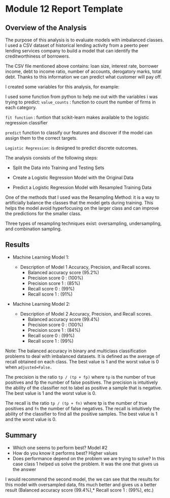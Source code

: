 # Module 12 Report Template

## Overview of the Analysis


The purpose of this analysis is to evaluate models with imbalanced classes. I used a CSV dataset of historical lending activity from a peerto peer lending services company to build a model that can identify the creditworthiness of borrowers.

The CSV file mentioned above contains: loan size, interest rate, borrower income, debt to income ratio, number of accounts, derogatory marks, total debt. Thanks to this information we can predict what customer will pay off.

I created some variables for this analysis, for example:


I used some function from python to help me out with the variables i was trying to predict:
```value_counts``` : function to count the number of firms in each category.

```fit function``` : funtion that scikit-learn makes available to the logistic regression classifier

```predict``` function to classify our features and discover if the model can assign them to the correct targets.

```Logistic Regression```: is designed to predict discrete outcomes.

The analysis consists of the following steps:
* Split the Data into Training and Testing Sets

* Create a Logistic Regression Model with the Original Data

* Predict a Logistic Regression Model with Resampled Training Data

One of the methods that I used was the Resampling Method: it is a way to artificially balance the classes that the model gets during training. This helps the model avoid hyperfocusing on the larger class and can improve the predictions for the smaller class.

Three types of resampling techniques exist: oversampling, undersampling, and combination sampling.

## Results



* Machine Learning Model 1:
  * Description of Model 1 Accuracy, Precision, and Recall scores.
    * Balanced accuracy score (95.2%)
    * Precision score 0 : (100%)
    * Precision score 1 : (85%)
    * Recall score 0 : (99%)
    * Recall score 1 : (91%)



* Machine Learning Model 2:
  * Description of Model 2 Accuracy, Precision, and Recall scores.
    * Balanced accuracy score (99.4%)
    * Precision score 0 : (100%)
    * Precision score 1 : (84%)
    * Recall score 0 : (99%)
    * Recall score 1 : (99%)

Note:
The balanced accuracy in binary and multiclass classification problems to deal with imbalanced datasets. It is defined as the average of recall obtained on each class.
The best value is 1 and the worst value is 0 when ```adjusted=False.```

The precision is the ratio ```tp / (tp + fp)``` where ```tp``` is the number of true positives and fp the number of false positives. The precision is intuitively the ability of the classifier not to label as positive a sample that is negative.
The best value is 1 and the worst value is 0.


The recall is the ratio ```tp / (tp + fn)``` where tp is the number of true positives and ```fn``` the number of false negatives. The recall is intuitively the ability of the classifier to find all the positive samples.
The best value is 1 and the worst value is 0.

## Summary


* Which one seems to perform best? Model #2
* How do you know it performs best? Higher values
* Does performance depend on the problem we are trying to solve? In this case class 1 helped us   solve the problem. It was the one that gives us the answer 

I would recommend the second model, the we can see that the results for this model with oversampled data, fits much better and gives us a better result (Balanced accuracy score (99.4%),* Recall score 1 : (99%), etc.)
